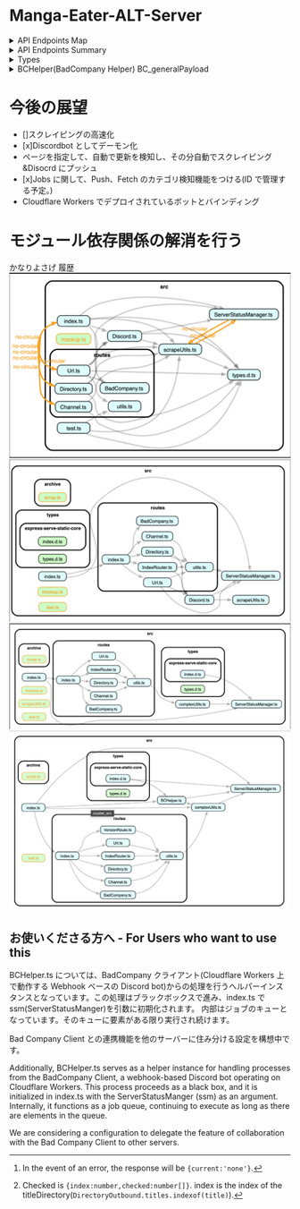 # Manga-Eater-ALT-Server

<details>
  <summary>API Endpoints Map</summary>

### GET

| URI             | Description                          | Payload | return                   |
| --------------- | ------------------------------------ | ------- | ------------------------ |
| `/`             | Client Page(Mange-Eater-Client-Page) | N/A     | text/html                |
| `/channel`      | Infomation of Discord Channel        | N/A     | `JSON`:ChannelInfo       |
| `/directory`    | Infomation of out directory          | N/A     | `JSON`:DirectoryOutbound |
| `/url`          | N/A                                  | N/A     | none                     |
| `/badcompany`   | N/A                                  | N/A     | testString               |
| `/version`      | N/A                                  | N/A     | version:string           |
| `/version/info` | N/A                                  | N/A     | `JSON`:VersionInfo       |

### POST

| URI            | Description                | Payload                        | return                     |
| -------------- | -------------------------- | ------------------------------ | -------------------------- |
| `/`            | Scraper Start              | `JSON`:RequestBody             | `Promise<string>`          |
| `/channel`     | Change the current Channel | `{index:number}`               | `Promise<string>`          |
| `/channel/add` | Add the Discord Channel    | `{channelID:string}`           | `Promise<ChannelInfo>`[^1] |
| `/directory`   | now developing             | `{checked:Checked[]}`          | `Promise<string>`[^2]      |
| `/url`         | Scraper Start              | `{url:string, ifPush:boolean}` | `Promise<string>`          |
| `/badcompany`  | t                          | `JSON`:BC_GeneralPayload       | `Promise<string>`          |
| `/version`     | N/A                        | N/A                            | N/A                        |

### DELETE

| URI            | Description                 | Payload               | return            |
| -------------- | --------------------------- | --------------------- | ----------------- |
| `/`            | N/A                         | N/A                   | N/A               |
| `/channel`     | N/A                         | N/A                   | N/A               |
| `/channel/add` | N/A                         | N/A                   | N/A               |
| `/directory`   | Delete Selected Directories | `{checked:Checked[]}` | `Promise<string>` |
| `/url`         | N/A                         | N/A                   | N/A               |
| `/badcompany`  | N/A                         | N/A                   | N/A               |
| `/version`     | N/A                         | N/A                   | N/A               |

</details>
  
<details>
  <summary>API Endpoints Summary</summary>

## Endpoints

### `/` (root)

- **GET**: Returns the client page (Mange-Eater-Client-Page). No payload required. Returns `text/html`.
- **POST**: Starts the scraper. Requires a `JSON` payload (`RequestBody`). Returns a `Promise<string>`.

### `/channel`

- **GET**: Provides information about the Discord channel. No payload required. Returns `JSON` (`ChannelInfo`).
- **POST**: Changes the current channel. Requires a payload `{index:number}`. Returns a `Promise<string>`.
- **POST (`/channel/add`)**: Adds a Discord channel. Requires a payload `{channelID:string}`. Returns a `Promise<ChannelInfo>`.

### `/directory`

- **GET**: Provides information about the directory. No payload required. Returns `JSON` (`DirectoryOutbound`).
- **POST**: Under development. Requires a payload `{checked:Checked[]}`. Returns a `Promise<string>`.
- **DELETE**: Deletes selected directories. Requires a payload `{checked:Checked[]}`. Returns a `Promise<string>`.

### `/url`

- **POST**: Starts the scraper. Requires a payload `{url:string, ifPush:boolean}`. Returns a `Promise<string>`.

### `/badcompany`

- **GET**: Returns a test string. No payload required.
- **POST**: Payload required (`JSON`: `BC_GeneralPayload`). Returns a `Promise<string>`.

### `/version` and `/version/info`

- **GET**: Returns the version as a string (`/version`) or information about the version (`/version/info`) in `JSON` (`VersionInfo`). No payload required.

</details>

<details>
<summary>Types</summary>

```ts
interface RequestBody {
  title: string;
  urls?: string[];
  url?: string;
  ifPush?: boolean;
}
interface ChannelInfo {
  currentName: string;
  alt?: string[];
}
interface DirectoryOutbound {
  titles: string[];
  outbound: Archive[];
}
interface Checked {
  index: number;
  checked: number[];
}
interface VersionInfo {
  version: string;
  build_id: string;
  build_message: string;
  number_of_jobs: number;
}
interface BC_GeneralPayload {
  type: string;
  eventInfo: {
    guild_id: string;
    channel_id: string;
    token: string;
    app_id: string;
  };
  data: any;
}
```

</details>

<details>
<summary>BCHelper(BadCompany Helper) BC_generalPayload</summary>

BCHelper インスタンスは、BadCompanyRouter 内でジョブを追加されることで処理を実行し続けるブラックボックスインスタンス。
ジョブ追加は、BCTask 型のオブジェクトをキューに挿入することで実現。

```ts
type BCTask = {
  type: string;
  url?: string;
  id: string;
  channelId?: string;
};
```

### BCTask

| Property  | Type   | Description                                                                                              |
| --------- | ------ | -------------------------------------------------------------------------------------------------------- |
| type      | string | タスクのタイプを文字列で保持する。BC_GeneralPayload として BadCompanyRouter が受け取る type と基本同値。 |
| url?      | string | タスクに関する URL。chapterURL,titleURL のどちらかは使用時判断。                                         |
| id        | string | Task に関する ID。                                                                                       |
| channelId | string | プッシュ先の channelID。この時このチャンネルが bot からアクセス可能であることは保証される。              |

</details>

# 今後の展望

- []スクレイピングの高速化
- [x]Discordbot としてデーモン化
- ページを指定して、自動で更新を検知し、その分自動でスクレイピング&Disocrd にプッシュ
- [x]Jobs に関して、Push、Fetch のカテゴリ検知機能をつける(ID で管理する予定。)
- Cloudflare Workers でデプロイされているボットとバインディング

# モジュール依存関係の解消を行う

かなりよさげ
履歴
![履歴1](/assets/asset1.png)
![履歴2](/assets/asset2.png)
![履歴3](/assets/asset3.png)
![履歴4](/assets/asset4.png)

## お使いくださる方へ - For Users who want to use this

BCHelper.ts については、BadCompany クライアント(Cloudflare Workers 上で動作する Webhook ベースの Discord bot)からの処理を行うヘルパーインスタンスとなっています。この処理はブラックボックスで進み、index.ts で ssm(ServerStatusManger)を引数に初期化されます。
内部はジョブのキューとなっています。そのキューに要素がある限り実行され続けます。

Bad Company Client との連携機能を他のサーバーに住み分ける設定を構想中です。

Additionally, BCHelper.ts serves as a helper instance for handling processes from the BadCompany Client, a webhook-based Discord bot operating on Cloudflare Workers. This process proceeds as a black box, and it is initialized in index.ts with the ServerStatusManger (ssm) as an argument. Internally, it functions as a job queue, continuing to execute as long as there are elements in the queue.

We are considering a configuration to delegate the feature of collaboration with the Bad Company Client to other servers.

[^1]: In the event of an error, the response will be `{current:'none'}`.
[^2]: Checked is `{index:number,checked:number[]}`. index is the index of the titleDirectory(`DirectoryOutbound.titles.indexof(title)`).
